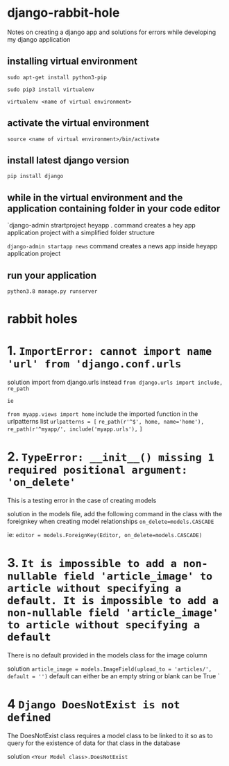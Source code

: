 # django-rabbit-hole
Notes on creating a django app and solutions for errors while developing my django application

## installing virtual environment

`sudo apt-get install python3-pip`

`sudo pip3 install virtualenv`

`virtualenv <name of virtual environment>`

## activate the virtual environment
`source <name of virtual environment>/bin/activate`

## install latest django version
`pip install django`

## while in the virtual environment and the application containing folder in your code editor
`django-admin strartproject heyapp .
command creates a hey app application project with a simplified folder structure

`django-admin startapp news`
command creates a news app inside heyapp application project

## run your application
`python3.8 manage.py runserver`

# rabbit holes
# 1. `ImportError: cannot import name 'url' from 'django.conf.urls`

   solution
    import from django.urls instead
`from django.urls import include, re_path`
    
    ie
`from myapp.views import home`
    include the imported function in the urlpatterns list
`urlpatterns = [`
    `re_path(r'^$', home, name='home'),`
    `re_path(r'^myapp/', include('myapp.urls'),`
`]`

# 2. `TypeError: __init__() missing 1 required positional argument: 'on_delete'`
This is a testing error in the case of creating models

  solution
in the models file, add the following command in the class with the foreignkey when creating
model relationships
 `on_delete=models.CASCADE`
 
 ie: 
    `editor = models.ForeignKey(Editor, on_delete=models.CASCADE)`
    
# 3. `It is impossible to add a non-nullable field 'article_image' to article without specifying a default. It is impossible to add a non-nullable field 'article_image' to article without specifying a default`
There is no default provided in the models class for the image column

   solution
   `article_image = models.ImageField(upload_to = 'articles/', default = '')`
   default can either be an empty string or blank can be True
   `
# 4 `Django DoesNotExist is not defined`
The DoesNotExist class requires a model class to be linked to it so as to query for the existence of data for that class in the database

   solution
   `<Your Model class>.DoesNotExist`



